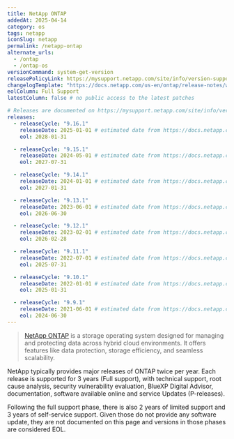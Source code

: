 ```yaml
---
title: NetApp ONTAP
addedAt: 2025-04-14
category: os
tags: netapp
iconSlug: netapp
permalink: /netapp-ontap
alternate_urls:
  - /ontap
  - /ontap-os
versionCommand: system-get-version
releasePolicyLink: https://mysupport.netapp.com/site/info/version-support
changelogTemplate: "https://docs.netapp.com/us-en/ontap/release-notes/whats-new-{{'__RELEASE_CYCLE__'|replace:'.',''}}.html"
eolColumn: Full Support
latestColumn: false # no public access to the latest patches

# Releases are documented on https://mysupport.netapp.com/site/info/version-support.
releases:
  - releaseCycle: "9.16.1"
    releaseDate: 2025-01-01 # estimated date from https://docs.netapp.com/us-en/ontap/release-notes/release-support-reference.html
    eol: 2028-01-31

  - releaseCycle: "9.15.1"
    releaseDate: 2024-05-01 # estimated date from https://docs.netapp.com/us-en/ontap/release-notes/release-support-reference.html
    eol: 2027-07-31

  - releaseCycle: "9.14.1"
    releaseDate: 2024-01-01 # estimated date from https://docs.netapp.com/us-en/ontap/release-notes/release-support-reference.html
    eol: 2027-01-31

  - releaseCycle: "9.13.1"
    releaseDate: 2023-06-01 # estimated date from https://docs.netapp.com/us-en/ontap/release-notes/release-support-reference.html
    eol: 2026-06-30

  - releaseCycle: "9.12.1"
    releaseDate: 2023-02-01 # estimated date from https://docs.netapp.com/us-en/ontap/release-notes/release-support-reference.html
    eol: 2026-02-28

  - releaseCycle: "9.11.1"
    releaseDate: 2022-07-01 # estimated date from https://docs.netapp.com/us-en/ontap/release-notes/release-support-reference.html
    eol: 2025-07-31

  - releaseCycle: "9.10.1"
    releaseDate: 2022-01-01 # estimated date from https://docs.netapp.com/us-en/ontap/release-notes/release-support-reference.html
    eol: 2025-01-31

  - releaseCycle: "9.9.1"
    releaseDate: 2021-06-01 # estimated date from https://docs.netapp.com/us-en/ontap/release-notes/release-support-reference.html
    eol: 2024-06-30
---
```


> [NetApp ONTAP](https://www.netapp.com/data-storage/ontap/) is a storage operating system designed for managing and
> protecting data across hybrid cloud environments. It offers features like data protection, storage efficiency,
> and seamless scalability.

NetApp typically provides major releases of ONTAP twice per year. Each release is supported for 3 years (Full support),
with technical support, root cause analysis, security vulnerability evaluation, BlueXP Digital Advisor, documentation,
software available online and service Updates (P-releases).

Following the full support phase, there is also 2 years of limited support and 3 years of self-service support. Given
those do not provide any software update, they are not documented on this page and versions in those phases are considered EOL.
